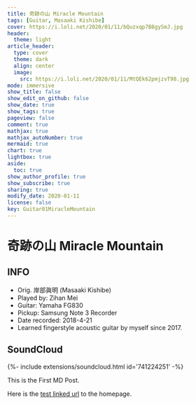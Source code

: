 ```yaml
---
title: 奇跡の山 Miracle Mountain
tags: [Guitar, Masaaki Kishibe]
cover: https://i.loli.net/2020/01/11/bQuzxqp7B8gySmJ.jpg
header:
  theme: light
article_header:
  type: cover
  theme: dark
  align: center
  image:
    src: https://i.loli.net/2020/01/11/MtQEk62pmjzvT98.jpg
mode: immersive
show_title: false
show_edit_on_github: false
show_date: true
show_tags: true
pageview: false
comment: true
mathjax: true
mathjax_autoNumber: true
mermaid: true
chart: true
lightbox: true
aside:
  toc: true
show_author_profile: true
show_subscribe: true
sharing: true
modify_date: 2020-01-11
license: false
key: Guitar01MiracleMountain
---
```


# 奇跡の山 Miracle Mountain
## INFO
* Orig. 岸部眞明 (Masaaki Kishibe)
* Played by: Zihan Mei
* Guitar: Yamaha FG830
* Pickup: Samsung Note 3 Recorder
* Date recorded: 2018-4-21
* Learned fingerstyle acoustic guitar by myself since 2017.

## SoundCloud
<div>{%- include extensions/soundcloud.html id='741224251' -%}</div>

This is the First MD Post.
<!--more-->

Here is the [test linked url](https://zmei.moe) to the homepage.